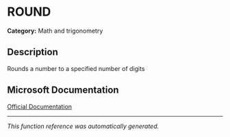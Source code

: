 # ROUND

**Category:** Math and trigonometry

## Description
Rounds a number to a specified number of digits

## Microsoft Documentation
[Official Documentation](https://support.microsoft.com//en-us/office/round-function-c018c5d8-40fb-4053-90b1-b3e7f61a213c)

---
*This function reference was automatically generated.*
